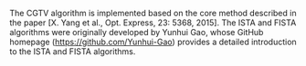 The CGTV algorithm is implemented based on the core method described in the paper [X. Yang et al., Opt. Express, 23: 5368, 2015].
The ISTA and FISTA algorithms were originally developed by Yunhui Gao, whose GitHub homepage (https://github.com/Yunhui-Gao) provides a detailed introduction to the ISTA and FISTA algorithms.

